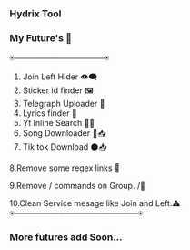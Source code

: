 ### Hydrix Tool

### My Future's 🌟
⍟────────────────⍟
1. Join Left Hider 👁️‍🗨️
2. Sticker id finder 🖼️
3. Telegraph Uploader 📜
4. Lyrics finder 🎼
5. Yt Inline Search 🔴🔎
6. Song Downloader 🎵📥
7. Tik tok Download ⚫📥

8.Remove some regex links 🔗

9.Remove / commands on Group. /🚫

10.Clean Service mesage like Join and Left.⚠️
⍟──────────────────────⍟
### More futures add Soon...
